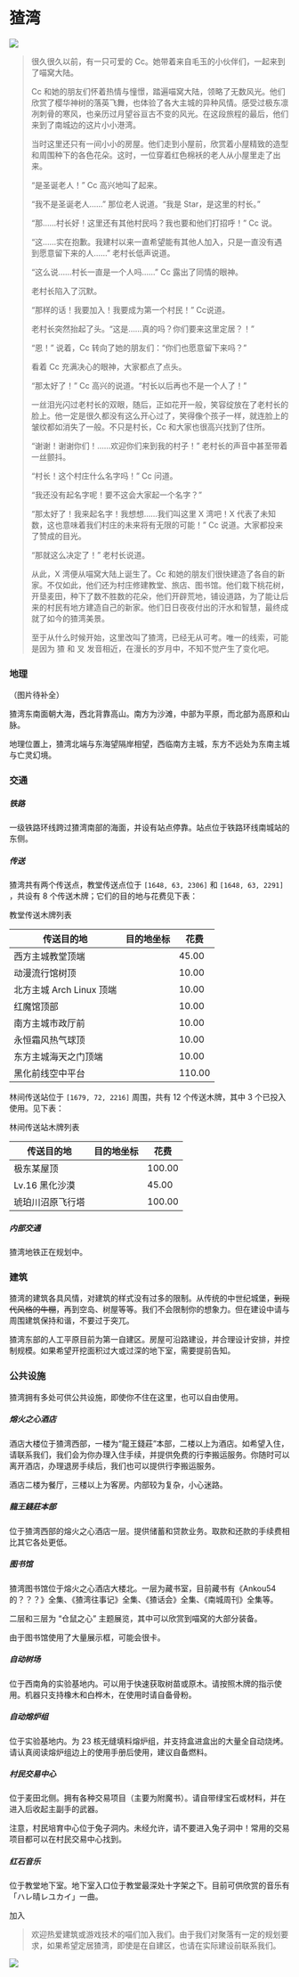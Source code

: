 # 猹湾

![](../../assets/images/chawan-1.png)

> 很久很久以前，有一只可爱的 Cc。她带着来自毛玉的小伙伴们，一起来到了喵窝大陆。
>
> Cc 和她的朋友们怀着热情与憧憬，踏遍喵窝大陆，领略了无数风光。他们欣赏了樱华神树的落英飞舞，也体验了各大主城的异种风情。感受过极东凛冽刺骨的寒风，也亲历过月望谷亘古不变的风光。在这段旅程的最后，他们来到了南城边的这片小小港湾。
>
> 当时这里还只有一间小小的房屋。他们走到小屋前，欣赏着小屋精致的造型和周围种下的各色花朵。这时，一位穿着红色棉袄的老人从小屋里走了出来。
>
> “是圣诞老人！” Cc 高兴地叫了起来。
>
> “我不是圣诞老人……” 那位老人说道。“我是 Star，是这里的村长。”
>
> “那……村长好！这里还有其他村民吗？我也要和他们打招呼！” Cc 说。
>
> “这……实在抱歉。我建村以来一直希望能有其他人加入，只是一直没有遇到愿意留下来的人……” 老村长低声说道。
>
> “这么说……村长一直是一个人吗……” Cc 露出了同情的眼神。
>
> 老村长陷入了沉默。
>
> “那样的话！我要加入！我要成为第一个村民！” Cc说道。
>
> 老村长突然抬起了头。“这是……真的吗？你们要来这里定居？！”
>
> “恩！” 说着，Cc 转向了她的朋友们：“你们也愿意留下来吗？”
>
> 看着 Cc 充满决心的眼神，大家都点了点头。
>
> “那太好了！” Cc 高兴的说道。“村长以后再也不是一个人了！”
>
> 一丝泪光闪过老村长的双眼，随后，正如花开一般，笑容绽放在了老村长的脸上。他一定是很久都没有这么开心过了，笑得像个孩子一样，就连脸上的皱纹都如消失了一般。不只是村长，Cc 和大家也很高兴找到了住所。
>
> “谢谢！谢谢你们！……欢迎你们来到我的村子！” 老村长的声音中甚至带着一丝颤抖。
>
> “村长！这个村庄什么名字吗！” Cc 问道。
>
> “我还没有起名字呢！要不这会大家起一个名字？”
>
> “那太好了！我来起名字！我想想……我们叫这里 X 湾吧！X 代表了未知数，这也意味着我们村庄的未来将有无限的可能！” Cc 说道。大家都投来了赞成的目光。
>
> “那就这么决定了！” 老村长说道。
>
> 从此，X 湾便从喵窝大陆上诞生了。Cc 和她的朋友们很快建造了各自的新家。不仅如此，他们还为村庄修建教堂、旅店、图书馆。他们栽下桃花树，开垦麦田，种下了数不胜数的花朵，他们开辟荒地，铺设道路，为了能让后来的村民有地方建造自己的新家。他们日日夜夜付出的汗水和智慧，最终成就了如今的猹湾美景。
>
> 至于从什么时候开始，这里改叫了猹湾，已经无从可考。唯一的线索，可能是因为 猹 和 叉 发音相近，在漫长的岁月中，不知不觉产生了变化吧。

### 地理

（图片待补全）

猹湾东南面朝大海，西北背靠高山。南方为沙滩，中部为平原，而北部为高原和山脉。

地理位置上，猹湾北端与东海望隔岸相望，西临南方主城，东方不远处为东南主城与亡灵幻境。

### 交通

##### 铁路

一级铁路环线跨过猹湾南部的海面，并设有站点停靠。站点位于铁路环线南城站的东侧。

##### 传送

猹湾共有两个传送点，教堂传送点位于 `[1648, 63, 2306]` 和 `[1648, 63, 2291]` ，共设有 8 个传送木牌；它们的目的地与花费见下表：

教堂传送木牌列表

| 传送目的地 | 目的地坐标 | 花费 | 
| --- | --- | --- |
| 西方主城教堂顶端 | | 45.00 |
| 动漫流行馆树顶 | | 10.00 |
| 北方主城 Arch Linux 顶端 | | 10.00 |
| 红魔馆顶部 | | 10.00 |
| 南方主城市政厅前 | | 10.00 |
| 永恒霜风热气球顶 | | 10.00 |
| 东方主城海天之门顶端 | | 10.00 |
| 黑化前线空中平台 | | 110.00 |

林间传送站位于 `[1679, 72, 2216]` 周围，共有 12 个传送木牌，其中 3 个已投入使用。见下表：

林间传送站木牌列表

| 传送目的地 | 目的地坐标 | 花费 |
| --- | --- | --- |
| 极东某屋顶 | | 100.00 |
| Lv.16 黑化沙漠 | | 45.00 |
| 琥珀川沼原飞行塔 | | 100.00 |

##### 内部交通

猹湾地铁正在规划中。

### 建筑


猹湾的建筑各具风情，对建筑的样式没有过多的限制。从传统的中世纪城堡，~~到现代风格的牛棚~~，再到空岛、树屋等等。我们不会限制你的想象力。但在建设中请与周围建筑保持和谐，不要过于突兀。

猹湾东部的人工平原目前为第一自建区。房屋可沿路建设，并合理设计安排，并控制规模。如果希望开挖面积过大或过深的地下室，需要提前告知。

### 公共设施

猹湾拥有多处可供公共设施，即使你不住在这里，也可以自由使用。

##### 熔火之心酒店

酒店大楼位于猹湾西部，一楼为“龍王錢莊”本部，二楼以上为酒店。如希望入住，请联系我们，我们会为你办理入住手续，并提供免费的行李搬运服务。你随时可以离开酒店，办理退房手续后，我们也可以提供行李搬运服务。

酒店二楼为餐厅，三楼以上为客房。内部较为复杂，小心迷路。

##### 龍王錢莊本部

位于猹湾西部的熔火之心酒店一层。提供储蓄和贷款业务。取款和还款的手续费相比其它各处更低。

##### 图书馆

猹湾图书馆位于熔火之心酒店大楼北。一层为藏书室，目前藏书有《Ankou54的？？？》全集、《猹湾往事记》全集、《猹话会》全集、《南城周刊》全集等。

二层和三层为 “仓鼠之心” 主题展览，其中可以欣赏到喵窝的大部分装备。

由于图书馆使用了大量展示框，可能会很卡。

##### 自动树场

位于西南角的实验基地内。可以用于快速获取树苗或原木。请按照木牌的指示使用。机器只支持橡木和白桦木，在使用时请自备骨粉。

##### 自动熔炉组

位于实验基地内。为 23 核无缝填料熔炉组，并支持盒进盒出的大量全自动烧烤。请认真阅读熔炉组边上的使用手册后使用，建议自备燃料。

##### 村民交易中心

位于麦田北侧。拥有各种交易项目（主要为附魔书）。请自带绿宝石或材料，并在进入后收起主副手的武器。

注意，村民培育中心位于兔子洞内。未经允许，请不要进入兔子洞中！常用的交易项目都可以在村民交易中心找到。

##### 红石音乐

位于教堂地下室。地下室入口位于教堂最深处十字架之下。目前可供欣赏的音乐有「ハレ晴レユカイ」一曲。

加入

> 欢迎热爱建筑或游戏技术的喵们加入我们。由于我们对聚落有一定的规划要求，如果希望定居猹湾，即使是在自建区，也请在实际建设前联系我们。

![](../../assets/images/chawan-2.png)

